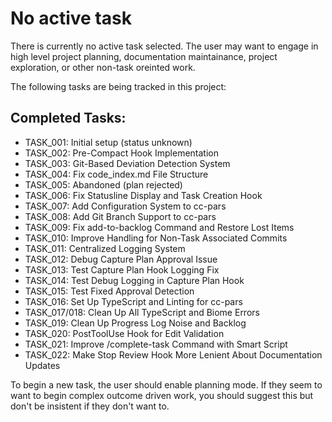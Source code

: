 # No active task

There is currently no active task selected. The user may want to engage in high level project planning, documentation maintainance, project exploration, or other non-task oreinted work.

The following tasks are being tracked in this project:

## Completed Tasks:
- TASK_001: Initial setup (status unknown)
- TASK_002: Pre-Compact Hook Implementation 
- TASK_003: Git-Based Deviation Detection System
- TASK_004: Fix code_index.md File Structure
- TASK_005: Abandoned (plan rejected)
- TASK_006: Fix Statusline Display and Task Creation Hook
- TASK_007: Add Configuration System to cc-pars
- TASK_008: Add Git Branch Support to cc-pars
- TASK_009: Fix add-to-backlog Command and Restore Lost Items
- TASK_010: Improve Handling for Non-Task Associated Commits
- TASK_011: Centralized Logging System
- TASK_012: Debug Capture Plan Approval Issue
- TASK_013: Test Capture Plan Hook Logging Fix
- TASK_014: Test Debug Logging in Capture Plan Hook
- TASK_015: Test Fixed Approval Detection
- TASK_016: Set Up TypeScript and Linting for cc-pars
- TASK_017/018: Clean Up All TypeScript and Biome Errors
- TASK_019: Clean Up Progress Log Noise and Backlog
- TASK_020: PostToolUse Hook for Edit Validation
- TASK_021: Improve /complete-task Command with Smart Script
- TASK_022: Make Stop Review Hook More Lenient About Documentation Updates

To begin a new task, the user should enable planning mode. If they seem to want to begin complex outcome driven work, you should suggest this but don't be insistent if they don't want to.
